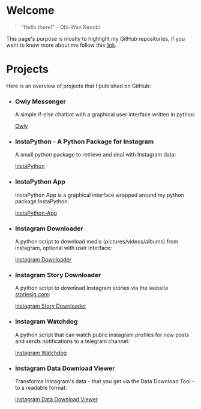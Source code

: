 # Welcome

> "Hello there!"
> \- Obi-Wan Kenobi

This page's purpose is mostly to highlight my GitHub repositories, if you want to know more about me follow this [link](https://t0xic-m.github.io/web/).

# Projects

Here is an overview of projects that I published on GitHub:

- ### Owly Messenger

  A simple if-else chatbot with a graphical user interface written in python:

  [Owly](https://t0xic-m.github.io/owly)
  
- ### InstaPython - A Python Package for Instagram

  A small python package to retrieve and deal with Instagram data:
  
  [InstaPython](https://t0xic-m.github.io/instapython/)
  
- ### InstaPython App

  InstaPython App is a graphical interface wrapped around my python package InstaPython:
  
  [InstaPython-App](https://t0xic-m.github.io/instapython-app/)

- ### Instagram Downloader

  A python script to download media (pictures/videos/albums) from instagram, optional with user interface:

  [Instagram Downloader](https://t0xic-m.github.io/instagram_downloader/)
  
- ### Instagram Story Downloader

  A python script to download Instagram stories via the website [storiesig.com](https://storiesig.com):
  
  [Instagram Story Downloader](https://t0xic-m.github.io/instagram_story_downloader/)

- ### Instagram Watchdog

  A python script that can watch public instagram profiles for new posts and sends notifications to a telegram channel:

  [Instagram Watchdog](https://t0xic-m.github.io/instagram_watchdog/)

- ### Instagram Data Download Viewer

  Transforms Instagram's data - that you get via the Data Download Tool - to a readable format:

  [Instagram Data Download Viewer](https://t0xic-m.github.io/instagram_data_download_viewer/)
